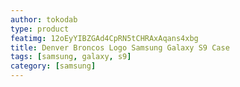 ```yaml
---
author: tokodab
type: product
featimg: 12oEyYIBZGAd4CpRN5tCHRAxAqans4xbg
title: Denver Broncos Logo Samsung Galaxy S9 Case
tags: [samsung, galaxy, s9]
category: [samsung]
---
```

